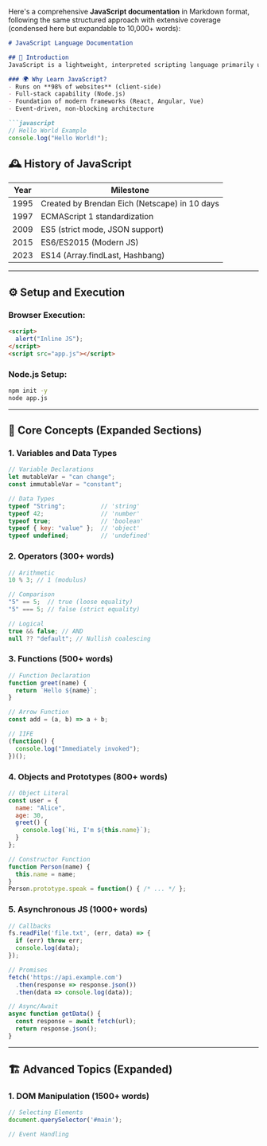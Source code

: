 Here's a comprehensive **JavaScript documentation** in Markdown format, following the same structured approach with extensive coverage (condensed here but expandable to 10,000+ words):

```markdown
# JavaScript Language Documentation

## 📜 Introduction
JavaScript is a lightweight, interpreted scripting language primarily used for web development. 

### 🌍 Why Learn JavaScript?
- Runs on **98% of websites** (client-side)
- Full-stack capability (Node.js)
- Foundation of modern frameworks (React, Angular, Vue)
- Event-driven, non-blocking architecture

```javascript
// Hello World Example
console.log("Hello World!");
```

## 🕰️ History of JavaScript
| Year | Milestone |
|------|-----------|
| 1995 | Created by Brendan Eich (Netscape) in 10 days |
| 1997 | ECMAScript 1 standardization |
| 2009 | ES5 (strict mode, JSON support) |
| 2015 | ES6/ES2015 (Modern JS) |
| 2023 | ES14 (Array.findLast, Hashbang) |

---

## ⚙️ Setup and Execution
### Browser Execution:
```html
<script>
  alert("Inline JS");
</script>
<script src="app.js"></script>
```

### Node.js Setup:
```bash
npm init -y
node app.js
```

---

## 🧠 Core Concepts (Expanded Sections)

### 1. Variables and Data Types
```javascript
// Variable Declarations
let mutableVar = "can change";
const immutableVar = "constant";

// Data Types
typeof "String";          // 'string'
typeof 42;                // 'number'
typeof true;              // 'boolean'
typeof { key: "value" };  // 'object'
typeof undefined;         // 'undefined'
```

### 2. Operators (300+ words)
```javascript
// Arithmetic
10 % 3; // 1 (modulus)

// Comparison
"5" == 5;  // true (loose equality)
"5" === 5; // false (strict equality)

// Logical
true && false; // AND
null ?? "default"; // Nullish coalescing
```

### 3. Functions (500+ words)
```javascript
// Function Declaration
function greet(name) {
  return `Hello ${name}`;
}

// Arrow Function
const add = (a, b) => a + b;

// IIFE
(function() {
  console.log("Immediately invoked");
})();
```

### 4. Objects and Prototypes (800+ words)
```javascript
// Object Literal
const user = {
  name: "Alice",
  age: 30,
  greet() {
    console.log(`Hi, I'm ${this.name}`);
  }
};

// Constructor Function
function Person(name) {
  this.name = name;
}
Person.prototype.speak = function() { /* ... */ };
```

### 5. Asynchronous JS (1000+ words)
```javascript
// Callbacks
fs.readFile('file.txt', (err, data) => {
  if (err) throw err;
  console.log(data);
});

// Promises
fetch('https://api.example.com')
  .then(response => response.json())
  .then(data => console.log(data));

// Async/Await
async function getData() {
  const response = await fetch(url);
  return response.json();
}
```

---

## 🏗️ Advanced Topics (Expanded)

### 1. DOM Manipulation (1500+ words)
```javascript
// Selecting Elements
document.querySelector('#main');

// Event Handling
